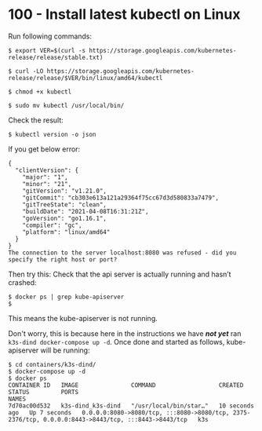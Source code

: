 # 100 - Install latest kubectl on Linux

Run following commands:

```
$ export VER=$(curl -s https://storage.googleapis.com/kubernetes-release/release/stable.txt)
```

```
$ curl -LO https://storage.googleapis.com/kubernetes-release/release/$VER/bin/linux/amd64/kubectl
```

```
$ chmod +x kubectl
```

```
$ sudo mv kubectl /usr/local/bin/
```

Check the result:

```
$ kubectl version -o json
```

If you get below error:

```
{
  "clientVersion": {
    "major": "1",
    "minor": "21",
    "gitVersion": "v1.21.0",
    "gitCommit": "cb303e613a121a29364f75cc67d3d580833a7479",
    "gitTreeState": "clean",
    "buildDate": "2021-04-08T16:31:21Z",
    "goVersion": "go1.16.1",
    "compiler": "gc",
    "platform": "linux/amd64"
  }
}
The connection to the server localhost:8080 was refused - did you specify the right host or port?
```

Then try this: Check that the api server is actually running and hasn’t crashed:
```
$ docker ps | grep kube-apiserver
$
```

This means the kube-apiserver is not running.

Don't worry, this is because here in the instructions we have ***not yet*** ran ```k3s-dind docker-compose up -d```. Once done and started as follows, kube-apiserver will be running:

```
$ cd containers/k3s-dind/
$ docker-compose up -d
$ docker ps
CONTAINER ID   IMAGE               COMMAND                  CREATED          STATUS         PORTS                                                                                                 NAMES
7d70ac00d532   k3s-dind_k3s-dind   "/usr/local/bin/star…"   10 seconds ago   Up 7 seconds   0.0.0.0:8080->8080/tcp, :::8080->8080/tcp, 2375-2376/tcp, 0.0.0.0:8443->8443/tcp, :::8443->8443/tcp   k3s
```


